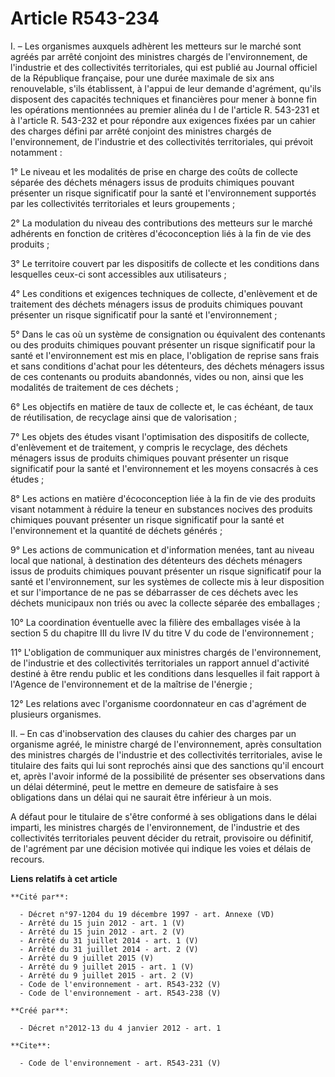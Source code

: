 # Article R543-234

I. – Les organismes auxquels adhèrent les metteurs sur le marché sont agréés par arrêté conjoint des ministres chargés de
l'environnement, de l'industrie et des collectivités territoriales, qui est publié au Journal officiel de la République
française, pour une durée maximale de six ans renouvelable, s'ils établissent, à l'appui de leur demande d'agrément, qu'ils
disposent des capacités techniques et financières pour mener à bonne fin les opérations mentionnées au premier alinéa du I de
l'article R. 543-231 et à l'article R. 543-232 et pour répondre aux exigences fixées par un cahier des charges défini par
arrêté conjoint des ministres chargés de l'environnement, de l'industrie et des collectivités territoriales, qui prévoit
notamment :

1° Le niveau et les modalités de prise en charge des coûts de collecte séparée des déchets ménagers issus de produits
chimiques pouvant présenter un risque significatif pour la santé et l'environnement supportés par les collectivités
territoriales et leurs groupements ;

2° La modulation du niveau des contributions des metteurs sur le marché adhérents en fonction de critères d'écoconception
liés à la fin de vie des produits ;

3° Le territoire couvert par les dispositifs de collecte et les conditions dans lesquelles ceux-ci sont accessibles aux
utilisateurs ;

4° Les conditions et exigences techniques de collecte, d'enlèvement et de traitement des déchets ménagers issus de produits
chimiques pouvant présenter un risque significatif pour la santé et l'environnement ;

5° Dans le cas où un système de consignation ou équivalent des contenants ou des produits chimiques pouvant présenter un
risque significatif pour la santé et l'environnement est mis en place, l'obligation de reprise sans frais et sans conditions
d'achat pour les détenteurs, des déchets ménagers issus de ces contenants ou produits abandonnés, vides ou non, ainsi que les
modalités de traitement de ces déchets ;

6° Les objectifs en matière de taux de collecte et, le cas échéant, de taux de réutilisation, de recyclage ainsi que de
valorisation ;

7° Les objets des études visant l'optimisation des dispositifs de collecte, d'enlèvement et de traitement, y compris le
recyclage, des déchets ménagers issus de produits chimiques pouvant présenter un risque significatif pour la santé et
l'environnement et les moyens consacrés à ces études ;

8° Les actions en matière d'écoconception liée à la fin de vie des produits visant notamment à réduire la teneur en
substances nocives des produits chimiques pouvant présenter un risque significatif pour la santé et l'environnement et la
quantité de déchets générés ;

9° Les actions de communication et d'information menées, tant au niveau local que national, à destination des détenteurs des
déchets ménagers issus de produits chimiques pouvant présenter un risque significatif pour la santé et l'environnement, sur
les systèmes de collecte mis à leur disposition et sur l'importance de ne pas se débarrasser de ces déchets avec les déchets
municipaux non triés ou avec la collecte séparée des emballages ;

10° La coordination éventuelle avec la filière des emballages visée à la section 5 du chapitre III du livre IV du titre V du
code de l'environnement ;

11° L'obligation de communiquer aux ministres chargés de l'environnement, de l'industrie et des collectivités territoriales
un rapport annuel d'activité destiné à être rendu public et les conditions dans lesquelles il fait rapport à l'Agence de
l'environnement et de la maîtrise de l'énergie ;

12° Les relations avec l'organisme coordonnateur en cas d'agrément de plusieurs organismes.

II. – En cas d'inobservation des clauses du cahier des charges par un organisme agréé, le ministre chargé de l'environnement,
après consultation des ministres chargés de l'industrie et des collectivités territoriales, avise le titulaire des faits qui
lui sont reprochés ainsi que des sanctions qu'il encourt et, après l'avoir informé de la possibilité de présenter ses
observations dans un délai déterminé, peut le mettre en demeure de satisfaire à ses obligations dans un délai qui ne saurait
être inférieur à un mois.

A défaut pour le titulaire de s'être conformé à ses obligations dans le délai imparti, les ministres chargés de
l'environnement, de l'industrie et des collectivités territoriales peuvent décider du retrait, provisoire ou définitif, de
l'agrément par une décision motivée qui indique les voies et délais de recours.

**Liens relatifs à cet article**

	**Cité par**:

	  - Décret n°97-1204 du 19 décembre 1997 - art. Annexe (VD)
	  - Arrêté du 15 juin 2012 - art. 1 (V)
	  - Arrêté du 15 juin 2012 - art. 2 (V)
	  - Arrêté du 31 juillet 2014 - art. 1 (V)
	  - Arrêté du 31 juillet 2014 - art. 2 (V)
	  - Arrêté du 9 juillet 2015 (V)
	  - Arrêté du 9 juillet 2015 - art. 1 (V)
	  - Arrêté du 9 juillet 2015 - art. 2 (V)
	  - Code de l'environnement - art. R543-232 (V)
	  - Code de l'environnement - art. R543-238 (V)

	**Créé par**:

	  - Décret n°2012-13 du 4 janvier 2012 - art. 1

	**Cite**:

	  - Code de l'environnement - art. R543-231 (V)
